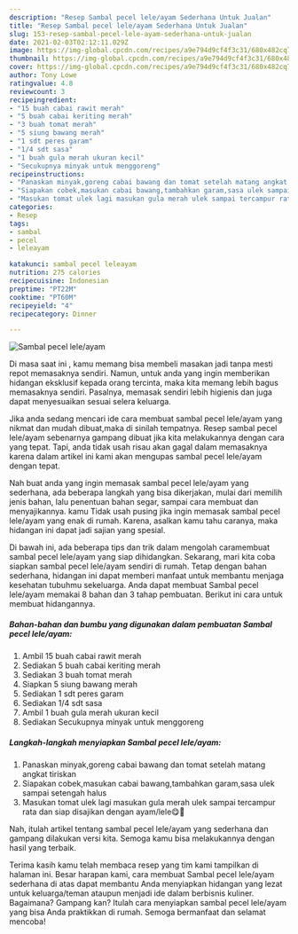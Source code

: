```yaml
---
description: "Resep Sambal pecel lele/ayam Sederhana Untuk Jualan"
title: "Resep Sambal pecel lele/ayam Sederhana Untuk Jualan"
slug: 153-resep-sambal-pecel-lele-ayam-sederhana-untuk-jualan
date: 2021-02-03T02:12:11.029Z
image: https://img-global.cpcdn.com/recipes/a9e794d9cf4f3c31/680x482cq70/sambal-pecel-leleayam-foto-resep-utama.jpg
thumbnail: https://img-global.cpcdn.com/recipes/a9e794d9cf4f3c31/680x482cq70/sambal-pecel-leleayam-foto-resep-utama.jpg
cover: https://img-global.cpcdn.com/recipes/a9e794d9cf4f3c31/680x482cq70/sambal-pecel-leleayam-foto-resep-utama.jpg
author: Tony Lowe
ratingvalue: 4.8
reviewcount: 3
recipeingredient:
- "15 buah cabai rawit merah"
- "5 buah cabai keriting merah"
- "3 buah tomat merah"
- "5 siung bawang merah"
- "1 sdt peres garam"
- "1/4 sdt sasa"
- "1 buah gula merah ukuran kecil"
- "Secukupnya minyak untuk menggoreng"
recipeinstructions:
- "Panaskan minyak,goreng cabai bawang dan tomat setelah matang angkat tiriskan"
- "Siapakan cobek,masukan cabai bawang,tambahkan garam,sasa ulek sampai setengah halus"
- "Masukan tomat ulek lagi masukan gula merah ulek sampai tercampur rata dan siap disajikan dengan ayam/lele😋🙏"
categories:
- Resep
tags:
- sambal
- pecel
- leleayam

katakunci: sambal pecel leleayam 
nutrition: 275 calories
recipecuisine: Indonesian
preptime: "PT22M"
cooktime: "PT60M"
recipeyield: "4"
recipecategory: Dinner

---
```



![Sambal pecel lele/ayam](https://img-global.cpcdn.com/recipes/a9e794d9cf4f3c31/680x482cq70/sambal-pecel-leleayam-foto-resep-utama.jpg)

Di masa  saat ini , kamu memang bisa membeli masakan jadi tanpa mesti repot memasaknya sendiri. Namun, untuk anda yang ingin memberikan hidangan eksklusif kepada orang tercinta, maka kita memang lebih bagus memasaknya sendiri. Pasalnya, memasak sendiri lebih higienis dan juga dapat menyesuaikan sesuai selera keluarga.

Jika anda sedang mencari ide cara membuat sambal pecel lele/ayam yang nikmat dan mudah dibuat,maka di sinilah tempatnya. Resep sambal pecel lele/ayam  sebenarnya gampang dibuat jika kita melakukannya dengan cara yang tepat. Tapi, anda tidak usah risau akan gagal dalam memasaknya 
karena dalam artikel ini kami akan mengupas sambal pecel lele/ayam dengan tepat.  



Nah buat anda yang ingin memasak sambal pecel lele/ayam yang sederhana, ada beberapa langkah yang bisa dikerjakan, mulai dari memilih jenis bahan, lalu penentuan bahan segar, sampai cara membuat dan menyajikannya. kamu Tidak usah pusing jika ingin memasak sambal pecel lele/ayam yang enak di rumah. Karena, asalkan kamu  tahu caranya, maka hidangan ini dapat jadi sajian yang spesial.

Di bawah ini, ada beberapa tips dan trik dalam mengolah caramembuat sambal pecel lele/ayam yang siap dihidangkan. Sekarang, mari kita coba siapkan sambal pecel lele/ayam sendiri di rumah. Tetap dengan bahan sederhana, hidangan ini dapat memberi manfaat untuk membantu menjaga kesehatan tubuhmu sekeluarga. Anda dapat membuat Sambal pecel lele/ayam memakai 8 bahan dan 3 tahap pembuatan. Berikut ini cara untuk membuat hidangannya.

<!--inarticleads1-->

##### Bahan-bahan dan bumbu yang digunakan dalam pembuatan Sambal pecel lele/ayam:

1. Ambil 15 buah cabai rawit merah
1. Sediakan 5 buah cabai keriting merah
1. Sediakan 3 buah tomat merah
1. Siapkan 5 siung bawang merah
1. Sediakan 1 sdt peres garam
1. Sediakan 1/4 sdt sasa
1. Ambil 1 buah gula merah ukuran kecil
1. Sediakan Secukupnya minyak untuk menggoreng




<!--inarticleads2-->

##### Langkah-langkah menyiapkan Sambal pecel lele/ayam:

1. Panaskan minyak,goreng cabai bawang dan tomat setelah matang angkat tiriskan
1. Siapakan cobek,masukan cabai bawang,tambahkan garam,sasa ulek sampai setengah halus
1. Masukan tomat ulek lagi masukan gula merah ulek sampai tercampur rata dan siap disajikan dengan ayam/lele😋🙏




Nah, itulah artikel tentang  sambal pecel lele/ayam  yang sederhana dan gampang dilakukan versi kita. Semoga kamu bisa melakukannya dengan hasil yang terbaik. 

Terima kasih kamu telah membaca resep yang tim kami tampilkan di halaman ini. Besar harapan kami, cara membuat  Sambal pecel lele/ayam sederhana di atas dapat membantu Anda menyiapkan hidangan yang lezat untuk keluarga/teman ataupun menjadi ide dalam berbisnis kuliner. Bagaimana? Gampang kan? Itulah cara menyiapkan sambal pecel lele/ayam yang bisa Anda praktikkan di rumah. Semoga bermanfaat dan selamat mencoba!

